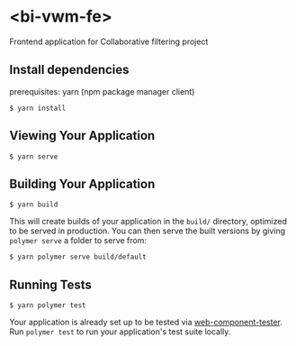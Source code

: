 # \<bi-vwm-fe\>

Frontend application for Collaborative filtering project

## Install dependencies

prerequisites: yarn (npm package manager client)

```
$ yarn install
```

## Viewing Your Application

```
$ yarn serve
```

## Building Your Application

```
$ yarn build
```

This will create builds of your application in the `build/` directory, optimized to be served in production. You can then serve the built versions by giving `polymer serve` a folder to serve from:

```
$ yarn polymer serve build/default
```

## Running Tests

```
$ yarn polymer test
```

Your application is already set up to be tested via [web-component-tester](https://github.com/Polymer/web-component-tester). Run `polymer test` to run your application's test suite locally.

